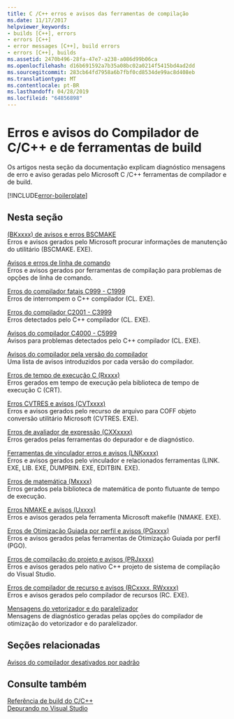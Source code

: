 ```yaml
---
title: C /C++ erros e avisos das ferramentas de compilação
ms.date: 11/17/2017
helpviewer_keywords:
- builds [C++], errors
- errors [C++]
- error messages [C++], build errors
- errors [C++], builds
ms.assetid: 2470b496-28fa-47e7-a238-a086d99b06ca
ms.openlocfilehash: d16b691592a7b35a08bc02a0214f5415bd4ad2dd
ms.sourcegitcommit: 283cb64fd7958a6b7fbf0cd8534de99ac8d408eb
ms.translationtype: MT
ms.contentlocale: pt-BR
ms.lasthandoff: 04/28/2019
ms.locfileid: "64856898"
---
```

# <a name="cc-compiler-and-build-tools-errors-and-warnings"></a>Erros e avisos do Compilador de C/C++ e de ferramentas de build

Os artigos nesta seção da documentação explicam diagnóstico mensagens de erro e aviso geradas pelo Microsoft C /C++ ferramentas de compilador e de build.

[!INCLUDE[error-boilerplate](../includes/error-boilerplate.md)]

## <a name="in-this-section"></a>Nesta seção

[(BKxxxx) de avisos e erros BSCMAKE](../tool-errors/bscmake-errors-bk1500-through-bk4505.md) \
Erros e avisos gerados pelo Microsoft procurar informações de manutenção do utilitário (BSCMAKE. EXE).

[Avisos e erros de linha de comando](../tool-errors/command-line-errors-d8000-through-d9999.md) \
Erros e avisos gerados por ferramentas de compilação para problemas de opções de linha de comando.

[Erros do compilador fatais C999 - C1999](../compiler-errors-1/compiler-fatal-errors-c999-through-c1999.md) \
Erros de interrompem o C++ compilador (CL. EXE).

[Erros do compilador C2001 - C3999](../compiler-errors-1/compiler-errors-c2001-through-c2099.md) \
Erros detectados pelo C++ compilador (CL. EXE).

[Avisos do compilador C4000 - C5999](../compiler-warnings/compiler-warnings-c4000-through-c4199.md) \
Avisos para problemas detectados pelo C++ compilador (CL. EXE).

[Avisos do compilador pela versão do compilador](../compiler-warnings/compiler-warnings-by-compiler-version.md) \
Uma lista de avisos introduzidos por cada versão do compilador.

[Erros de tempo de execução C (Rxxxx)](../tool-errors/c-runtime-errors-r6002-through-r6035.md) \
Erros gerados em tempo de execução pela biblioteca de tempo de execução C (CRT).

[Erros CVTRES e avisos (CVTxxxx)](../tool-errors/cvtres-errors-cvt1100-through-cvt4001.md) \
Erros e avisos gerados pelo recurso de arquivo para COFF objeto conversão utilitário Microsoft (CVTRES. EXE).

[Erros de avaliador de expressão (CXXxxxx)](../tool-errors/expression-evaluator-errors-cxx0000-through-cxx0072.md) \
Erros gerados pelas ferramentas do depurador e de diagnóstico.

[Ferramentas de vinculador erros e avisos (LNKxxxx)](../tool-errors/linker-tools-errors-and-warnings.md) \
Erros e avisos gerados pelo vinculador e relacionados ferramentas (LINK. EXE, LIB. EXE, DUMPBIN. EXE, EDITBIN. EXE).

[Erros de matemática (Mxxxx)](../tool-errors/math-errors-m6101-through-m6205.md) \
Erros gerados pela biblioteca de matemática de ponto flutuante de tempo de execução.

[Erros NMAKE e avisos (Uxxxx)](../tool-errors/nmake-errors-u1000-through-u4011.md) \
Erros e avisos gerados pela ferramenta Microsoft makefile (NMAKE. EXE).

[Erros de Otimização Guiada por perfil e avisos (PGxxxx)](../tool-errors/profile-guided-optimization-errors-and-warnings.md) \
Erros e avisos gerados pelas ferramentas de Otimização Guiada por perfil (PGO).

[Erros de compilação do projeto e avisos (PRJxxxx)](../tool-errors/project-build-errors-and-warnings-prjxxxx.md) \
Erros e avisos gerados pelo nativo C++ projeto de sistema de compilação do Visual Studio.

[Erros de compilador de recurso e avisos (RCxxxx, RWxxxx)](../tool-errors/resource-compiler-errors-rc1000-through-rc4413.md) \
Erros e avisos gerados pelo compilador de recursos (RC. EXE).

[Mensagens do vetorizador e do paralelizador](../tool-errors/vectorizer-and-parallelizer-messages.md) \
Mensagens de diagnóstico geradas pelas opções do compilador de otimização do vetorizador e do paralelizador.

## <a name="related-sections"></a>Seções relacionadas

[Avisos do compilador desativados por padrão](../../preprocessor/compiler-warnings-that-are-off-by-default.md)

## <a name="see-also"></a>Consulte também

[Referência de build do C/C++](../../build/reference/c-cpp-building-reference.md) \
[Depurando no Visual Studio](/visualstudio/debugger/debugging-in-visual-studio)